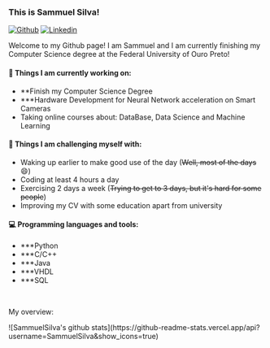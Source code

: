 ### This is Sammuel Silva!

[![Github](https://img.shields.io/badge/-Github-000?style=flat&logo=Github&logoColor=white)](https://github.com/SammuelSilva)
[![Linkedin](https://img.shields.io/badge/-LinkedIn-blue?style=flat&logo=Linkedin&logoColor=white)](https://www.linkedin.com/in/sammuel-ramos-405859163/)

Welcome to my Github page! I am Sammuel and I am currently finishing my Computer Science degree at the Federal University of Ouro Preto!

#### 🔭 Things I am currently working on: 
- **Finish my Computer Science Degree 
- ***Hardware Development for Neural Network acceleration on Smart Cameras
- Taking online courses about: DataBase, Data Science and Machine Learning

#### :muscle: Things I am challenging myself with:
- Waking up earlier to make good use of the day (~~Well, most of the days~~ 😄)
- Coding at least 4 hours a day
- Exercising 2 days a week (~~Trying to get to 3 days, but it's hard for some people~~)
- Improving my CV with some education apart from university

#### :computer: Programming languages and tools: 
- ***Python
- ***C/C++
- ***Java
- ***VHDL
- ***SQL

<br />

<div><p>My overview: </p></div>
![SammuelSilva's github stats](https://github-readme-stats.vercel.app/api?username=SammuelSilva&show_icons=true)
<br \>
